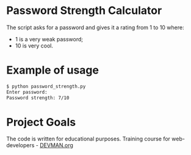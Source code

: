 # Password Strength Calculator

The script asks for a password and gives it a rating from 1 to 10 where:
- 1 is a very weak password;
- 10 is very cool.

# Example of usage

```bash
$ python password_strength.py
Enter password:
Password strength: 7/10
```

# Project Goals

The code is written for educational purposes. Training course for web-developers - [DEVMAN.org](https://devman.org)
